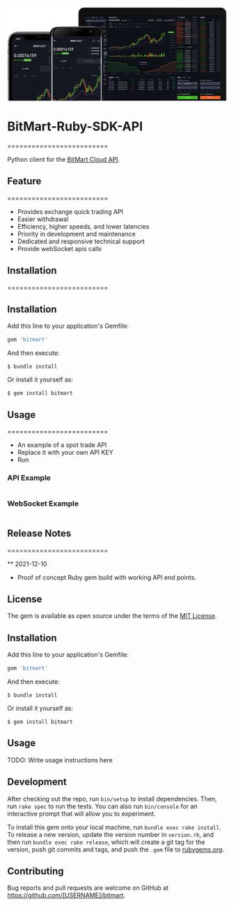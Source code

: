 [![Logo](./logo.png)](https://bitmart.com)

# BitMart-Ruby-SDK-API
=========================

Python client for the [BitMart Cloud API](http://developer-pro.bitmart.com).

## Feature
=========================
- Provides exchange quick trading API
- Easier withdrawal
- Efficiency, higher speeds, and lower latencies
- Priority in development and maintenance
- Dedicated and responsive technical support
- Provide webSocket apis calls

## Installation
=========================

## Installation

Add this line to your application's Gemfile:

```ruby
gem 'bitmart'
```

And then execute:

    $ bundle install

Or install it yourself as:

    $ gem install bitmart

## Usage
=========================
* An example of a spot trade API
* Replace it with your own API KEY
* Run

### API Example
```ruby

```

### WebSocket Example
```ruby

```

## Release Notes
=========================

** 2021-12-10 
- Proof of concept Ruby gem build with working API end points.

## License

The gem is available as open source under the terms of the [MIT License](https://opensource.org/licenses/MIT).









## Installation

Add this line to your application's Gemfile:

```ruby
gem 'bitmart'
```

And then execute:

    $ bundle install

Or install it yourself as:

    $ gem install bitmart

## Usage

TODO: Write usage instructions here

## Development

After checking out the repo, run `bin/setup` to install dependencies. Then, run `rake spec` to run the tests. You can also run `bin/console` for an interactive prompt that will allow you to experiment.

To install this gem onto your local machine, run `bundle exec rake install`. To release a new version, update the version number in `version.rb`, and then run `bundle exec rake release`, which will create a git tag for the version, push git commits and tags, and push the `.gem` file to [rubygems.org](https://rubygems.org).

## Contributing

Bug reports and pull requests are welcome on GitHub at https://github.com/[USERNAME]/bitmart.
